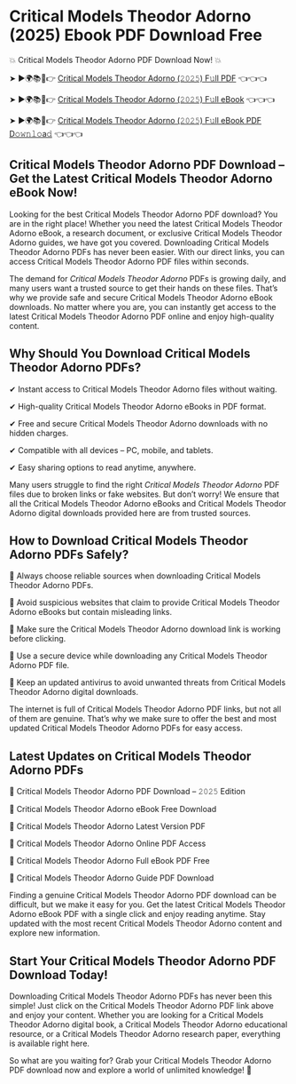 # Critical Models Theodor Adorno (2025) Ebook PDF Download Free

💥 Critical Models Theodor Adorno PDF Download Now! 💥

➤ ►🌍📚📱👉 [Critical Models Theodor Adorno (𝟸𝟶𝟸𝟻) F𝚞ll PDF](https://getpdf.xyz/critical-models-theodor-adorno) 👈👈👈


➤ ►🌍📚📱👉 [Critical Models Theodor Adorno (𝟸𝟶𝟸𝟻) F𝚞ll eBook](https://getpdf.xyz/critical-models-theodor-adorno) 👈👈👈


➤ ►🌍📚📱👉 [Critical Models Theodor Adorno (𝟸𝟶𝟸𝟻) F𝚞ll eBook PDF D𝚘𝚠𝚗𝚕𝚘a𝚍](https://getpdf.xyz/critical-models-theodor-adorno) 👈👈👈


## Critical Models Theodor Adorno PDF Download – Get the Latest Critical Models Theodor Adorno eBook Now!

Looking for the best Critical Models Theodor Adorno PDF download? You are in the right place! Whether you need the latest Critical Models Theodor Adorno eBook, a research document, or exclusive Critical Models Theodor Adorno guides, we have got you covered. Downloading Critical Models Theodor Adorno PDFs has never been easier. With our direct links, you can access Critical Models Theodor Adorno PDF files within seconds.

The demand for *Critical Models Theodor Adorno* PDFs is growing daily, and many users want a trusted source to get their hands on these files. That’s why we provide safe and secure Critical Models Theodor Adorno eBook downloads. No matter where you are, you can instantly get access to the latest Critical Models Theodor Adorno PDF online and enjoy high-quality content.

## Why Should You Download Critical Models Theodor Adorno PDFs?

✔ Instant access to Critical Models Theodor Adorno files without waiting.

✔ High-quality Critical Models Theodor Adorno eBooks in PDF format.

✔ Free and secure Critical Models Theodor Adorno downloads with no hidden charges.

✔ Compatible with all devices – PC, mobile, and tablets.

✔ Easy sharing options to read anytime, anywhere.

Many users struggle to find the right *Critical Models Theodor Adorno* PDF files due to broken links or fake websites. But don’t worry! We ensure that all the Critical Models Theodor Adorno eBooks and Critical Models Theodor Adorno digital downloads provided here are from trusted sources.

## How to Download Critical Models Theodor Adorno PDFs Safely?

📌 Always choose reliable sources when downloading Critical Models Theodor Adorno PDFs.

📌 Avoid suspicious websites that claim to provide Critical Models Theodor Adorno eBooks but contain misleading links.

📌 Make sure the Critical Models Theodor Adorno download link is working before clicking.

📌 Use a secure device while downloading any Critical Models Theodor Adorno PDF file.

📌 Keep an updated antivirus to avoid unwanted threats from Critical Models Theodor Adorno digital downloads.

The internet is full of Critical Models Theodor Adorno PDF links, but not all of them are genuine. That’s why we make sure to offer the best and most updated Critical Models Theodor Adorno PDFs for easy access.

## Latest Updates on Critical Models Theodor Adorno PDFs

🔹 Critical Models Theodor Adorno PDF Download – 𝟸𝟶𝟸𝟻 Edition

🔹 Critical Models Theodor Adorno eBook Free Download

🔹 Critical Models Theodor Adorno Latest Version PDF

🔹 Critical Models Theodor Adorno Online PDF Access

🔹 Critical Models Theodor Adorno Full eBook PDF Free

🔹 Critical Models Theodor Adorno Guide PDF Download

Finding a genuine Critical Models Theodor Adorno PDF download can be difficult, but we make it easy for you. Get the latest Critical Models Theodor Adorno eBook PDF with a single click and enjoy reading anytime. Stay updated with the most recent Critical Models Theodor Adorno content and explore new information.

## Start Your Critical Models Theodor Adorno PDF Download Today!

Downloading Critical Models Theodor Adorno PDFs has never been this simple! Just click on the Critical Models Theodor Adorno PDF link above and enjoy your content. Whether you are looking for a Critical Models Theodor Adorno digital book, a Critical Models Theodor Adorno educational resource, or a Critical Models Theodor Adorno research paper, everything is available right here.

So what are you waiting for? Grab your Critical Models Theodor Adorno PDF download now and explore a world of unlimited knowledge! 🚀